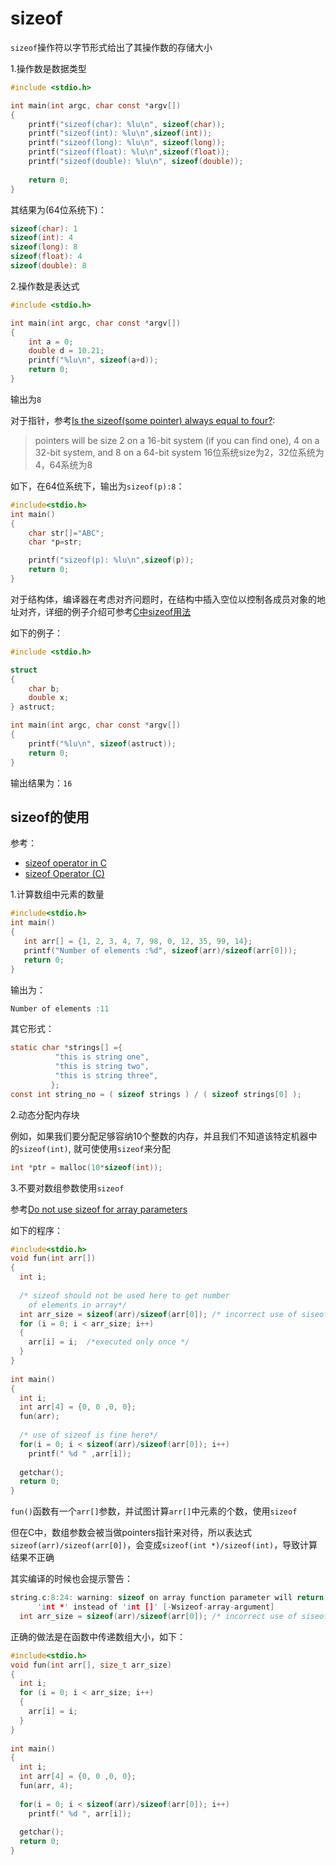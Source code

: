 # sizeof

`sizeof`操作符以字节形式给出了其操作数的存储大小

1.操作数是数据类型

```c
#include <stdio.h>

int main(int argc, char const *argv[])
{
	printf("sizeof(char): %lu\n", sizeof(char));
	printf("sizeof(int): %lu\n",sizeof(int));
	printf("sizeof(long): %lu\n", sizeof(long));
    printf("sizeof(float): %lu\n",sizeof(float));
    printf("sizeof(double): %lu\n", sizeof(double));
    
	return 0;
}
```

其结果为(64位系统下)：

```c
sizeof(char): 1
sizeof(int): 4
sizeof(long): 8
sizeof(float): 4
sizeof(double): 8
```

2.操作数是表达式

```c
#include <stdio.h>

int main(int argc, char const *argv[])
{
	int a = 0;
    double d = 10.21;
    printf("%lu\n", sizeof(a+d));
    return 0;
}
```

输出为`8`

对于指针，参考[Is the sizeof(some pointer) always equal to four?](https://stackoverflow.com/questions/399003/is-the-sizeofsome-pointer-always-equal-to-four):

>pointers will be size 2 on a 16-bit system (if you can find one), 4 on a 32-bit system, and 8 on a 64-bit system
>16位系统size为2，32位系统为4，64系统为8

如下，在64位系统下，输出为`sizeof(p):8`：
```c
#include<stdio.h>
int main()
{ 
	char str[]="ABC";
    char *p=str;

    printf("sizeof(p): %lu\n",sizeof(p));
    return 0;
} 
```


对于结构体，编译器在考虑对齐问题时，在结构中插入空位以控制各成员对象的地址对齐，详细的例子介绍可参考[C中sizeof用法](http://www.cnblogs.com/ttltry-air/archive/2012/08/30/2663366.html)

如下的例子：

```c
#include <stdio.h>

struct 
{
	char b;
	double x;
} astruct;

int main(int argc, char const *argv[])
{
    printf("%lu\n", sizeof(astruct));
    return 0;
}
```

输出结果为：`16`

## sizeof的使用

参考：

+ [sizeof operator in C](https://www.geeksforgeeks.org/sizeof-operator-c/)
+ [sizeof Operator (C)](https://msdn.microsoft.com/en-us/library/0w557fh7.aspx)

1.计算数组中元素的数量

```c
#include<stdio.h>
int main()
{
   int arr[] = {1, 2, 3, 4, 7, 98, 0, 12, 35, 99, 14};
   printf("Number of elements :%d", sizeof(arr)/sizeof(arr[0]));
   return 0;
} 
```

输出为：

```c
Number of elements :11
```

其它形式：

```c
static char *strings[] ={  
          "this is string one",  
          "this is string two",  
          "this is string three",  
         };  
const int string_no = ( sizeof strings ) / ( sizeof strings[0] );   
```


2.动态分配内存块

例如，如果我们要分配足够容纳10个整数的内存，并且我们不知道该特定机器中的`sizeof(int)`, 就可使使用`sizeof`来分配

```c
int *ptr = malloc(10*sizeof(int));
```

3.不要对数组参数使用`sizeof`

参考[Do not use sizeof for array parameters](https://www.geeksforgeeks.org/using-sizof-operator-with-array-paratmeters/)

如下的程序：

```c
#include<stdio.h>
void fun(int arr[])  
{
  int i;   
 
  /* sizeof should not be used here to get number 
    of elements in array*/
  int arr_size = sizeof(arr)/sizeof(arr[0]); /* incorrect use of siseof*/
  for (i = 0; i < arr_size; i++) 
  {  
    arr[i] = i;  /*executed only once */
  }
}
 
int main()
{
  int i;  
  int arr[4] = {0, 0 ,0, 0};
  fun(arr);
   
  /* use of sizeof is fine here*/
  for(i = 0; i < sizeof(arr)/sizeof(arr[0]); i++)
    printf(" %d " ,arr[i]);
 
  getchar();  
  return 0;
}   
```

`fun()`函数有一个`arr[]`参数，并试图计算`arr[]`中元素的个数，使用`sizeof`

但在C中，数组参数会被当做pointers指针来对待，所以表达式`sizeof(arr)/sizeof(arr[0])`，会变成`sizeof(int *)/sizeof(int)`，导致计算结果不正确

其实编译的时候也会提示警告：

```c
string.c:8:24: warning: sizeof on array function parameter will return size of
      'int *' instead of 'int []' [-Wsizeof-array-argument]
  int arr_size = sizeof(arr)/sizeof(arr[0]); /* incorrect use of siseof*/
```

正确的做法是在函数中传递数组大小，如下：

```c
#include<stdio.h>
void fun(int arr[], size_t arr_size)  
{
  int i;   
  for (i = 0; i < arr_size; i++) 
  {  
    arr[i] = i;  
  }
}
 
int main()
{
  int i;  
  int arr[4] = {0, 0 ,0, 0};
  fun(arr, 4);
   
  for(i = 0; i < sizeof(arr)/sizeof(arr[0]); i++)
    printf(" %d ", arr[i]);
 
  getchar();  
  return 0;
}  
```